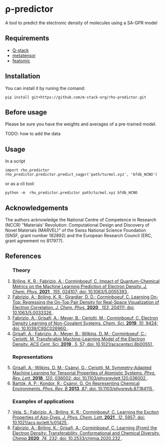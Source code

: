 # ρ-predictor

A tool to predict the electronic density of molecules using a SA-GPR model

## Requirements

- [Q-stack](https://github.com/lcmd-epfl/Q-stack)
- [metatensor](https://github.com/metatensor/metatensor)
- [featomic](https://github.com/metatensor/featomic)

## Installation

You can install it by runing the comand:

```
pip install git+https://github.com/m-stack-org/rho-predictor.git
```
## Before usage

Please be sure you have the weights and averages of a pre-trained model.

TODO: how to add the data


## Usage
In a script
```
import rho_predictor
rho_predictor.predictor.predict_sagpr('path/to/mol.xyz', 'bfdb_HCNO')
```
or as a cli tool:
```
python -m  rho_predictor.predictor path/to/mol.xyz bfdb_HCNO
```

## Acknowledgements

The authors acknowledge the National Centre of Competence in Research (NCCR) "Materials' Revolution: Computational Design
and Discovery of Novel Materials (MARVEL)" of the Swiss National Science Foundation (SNSF, grant number 182892) and the
European Research Council (ERC, grant agreement no 817977).

## References

<ol>

### Theory

<li>
<a href='https://doi.org/10.1063/5.0055393' target="_blank" rel="noopener noreferrer">                                        
Briling, K. R.; Fabrizio, A.; Corminboeuf, C. Impact of Quantum-Chemical Metrics                                              
on the Machine Learning Prediction of Electron Density. <i> J. Chem. Phys.                                                    
</i> <b> 2021 </b>, <i>155</i>, 024107;                                                                                       
doi: 10.1063/5.0055393                                                                                                        
</a>.                                  
</li>

<li>
<a href='https://doi.org/10.1063/5.0033326' target="_blank" rel="noopener noreferrer">                                        
Fabrizio, A.; Briling, K. R.; Girardier, D. D.; Corminboeuf, C.  Learning                                                     
On-Top: Regressing the On-Top Pair Density for Real-Space Visualization of                                                    
Electron Correlation. <i> J. Chem. Phys. </i> <b> 2020 </b>,                                                                  
<i>153</i>, 204111;                                                                                                           
doi: 10.1063/5.0033326                                                                                                        
</a>.                                                                                                                         
</li>
                                                                                                                              
<li>
<a href='https://doi.org/10.1039/C9SC02696G' target="_blank" rel="noopener noreferrer">                                       
Fabrizio, A.; Grisafi, A.; Meyer, B.; Ceriotti, M.; Corminboeuf, C. Electron                                                  
Density Learning of Non-Covalent Systems. <i>Chem. Sci.</i>  <b>2019</b>,                                                     
<i>10</i>, 9424;                                                                                                              
doi: 10.1039/C9SC02696G                                                                                                       
</a>.                                                                                                                         
</li>
                                                                                                                              
                                                                                                                              
<li>
<a href='https://doi.org/10.1021/acscentsci.8b00551' target="_blank" rel="noopener noreferrer">                               
Grisafi, A.; Fabrizio, A.; Meyer, B.; Wilkins, D. M.; Corminboeuf, C.; Ceriotti,                                              
M. Transferable Machine-Learning Model of the Electron Density. <i>ACS Cent. Sci.</i> <b> 2019 </b>, <i>5</i>, 57;            
doi: 10.1021/acscentsci.8b00551                                                                                               
</a>.                                                                                                                         
</li>

### Representations

<li>                                                                                                                          
<a href="https://doi.org/10.1103/physrevlett.120.036002">                                                                     
Grisafi, A.; Wilkins, D. M.; Csányi, G.; Ceriotti, M. Symmetry-Adapted                                                        
Machine Learning for Tensorial Properties of Atomistic Systems.<i> Phys. Rev. Lett. </i> <b>2018</b>, <i>120</i>, 036002;     
doi: 10.1103/physrevlett.120.036002                                                                                           
</a>.                                                                                                                         
</li>                                                                                                                         
                                                                                                                              
<li>                                                                                                                          
<a href="https://doi.org/10.1103/physrevb.87.184115">                                                                         
Bartók, A. P.; Kondor, R.; Csányi, G. On Representing Chemical Environments.                                                  
<i>Phys. Rev. B</i> <b>2013</b>, <i>87</i>;                                                                                   
doi: 10.1103/physrevb.87.184115                                                                                               
</a>.                                                                                                                         
</li>                                      

### Examples of applications

<li>                                                                                                                          
<a href='https://doi.org/10.1021/acs.jpclett.1c01425' target="_blank" rel="noopener noreferrer">                              
Vela, S.; Fabrizio, A.; Briling, K. R.; Corminboeuf, C. Learning the Exciton                                                  
Properties of Azo-Dyes. <i>J. Phys. Chem. Lett.</i> <b>                                                                       
2021 </b>, <i>12</i>, 5957;                                                                                                   
doi: 10.1021/acs.jpclett.1c01425                                                                                              
</a>.                                                                                                                         
</li>                                                                                                                         
                                                                                                                              
<li>                                                                                                                          
<a href='https://doi.org/10.2533/chimia.2020.232' target="_blank" rel="noopener noreferrer">                                  
Fabrizio, A.; Briling, K.; Grisafi, A.; Corminboeuf, C. Learning (From) the                                                   
Electron Density: Transferability, Conformational and Chemical Diversity.                                                     
<i>Chimia</i> <b> 2020</b>, <i>74</i>, 232;                                                                                   
doi: 10.2533/chimia.2020.232                                                                                                  
</a>.                                                                                                                         
</li>                                       
</ol>
